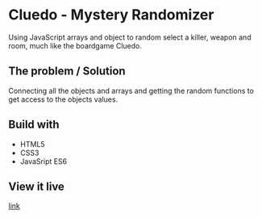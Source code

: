 # Cluedo - Mystery Randomizer

Using JavaScript arrays and object to random select a killer, weapon and room, much like the boardgame Cluedo.

## The problem / Solution

Connecting all the objects and arrays and getting the random functions to get access to the objects values.

## Build with 

* HTML5
* CSS3
* JavaSript ES6

## View it live

[link](https://gracious-joliot-f7d272.netlify.com/)
